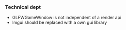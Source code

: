 ### Technical dept
 - GLFWGameWindow is not independent of a render api
 - Imgui should be replaced with a own gui library